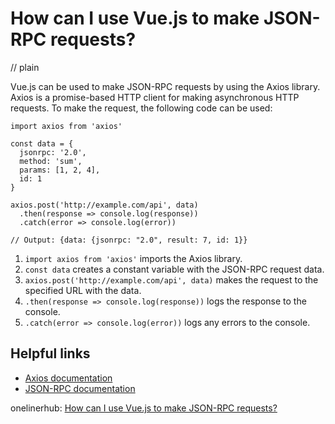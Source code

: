 # How can I use Vue.js to make JSON-RPC requests?
// plain

Vue.js can be used to make JSON-RPC requests by using the Axios library. Axios is a promise-based HTTP client for making asynchronous HTTP requests. To make the request, the following code can be used:

```
import axios from 'axios'

const data = {
  jsonrpc: '2.0',
  method: 'sum',
  params: [1, 2, 4],
  id: 1
}

axios.post('http://example.com/api', data)
  .then(response => console.log(response))
  .catch(error => console.log(error))

// Output: {data: {jsonrpc: "2.0", result: 7, id: 1}}
```

1. `import axios from 'axios'` imports the Axios library.
2. `const data` creates a constant variable with the JSON-RPC request data.
3. `axios.post('http://example.com/api', data)` makes the request to the specified URL with the data.
4. `.then(response => console.log(response))` logs the response to the console.
5. `.catch(error => console.log(error))` logs any errors to the console.

## Helpful links

- [Axios documentation](https://github.com/axios/axios)
- [JSON-RPC documentation](https://www.jsonrpc.org/specification)

onelinerhub: [How can I use Vue.js to make JSON-RPC requests?](https://onelinerhub.com/vue.js/how-can-i-use-vue-js-to-make-json-rpc-requests)